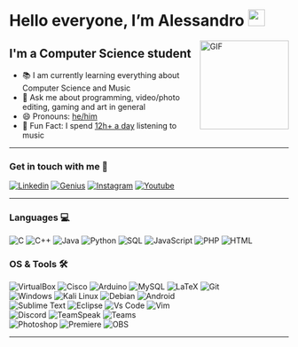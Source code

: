 # Hello everyone, I’m Alessandro <img width="30px" src="https://media.tenor.com/images/3b388fe03da271d2674faf85eb7c3fcd/tenor.gif" />

<img align="right" alt="GIF" height="160px" src="https://media.giphy.com/media/du3J3cXyzhj75IOgvA/giphy.gif" />

## I'm a Computer Science student
- 📚 I am currently learning everything about Computer Science and Music
- 💬 Ask me about programming, video/photo editing, gaming and art in general
- 😄 Pronouns: [he/him](https://www.mypronouns.org/he-him)
- 👾 Fun Fact: I spend [12h+ a day](https://user-images.githubusercontent.com/57688261/157446686-4ce9d5da-0476-42a7-b53e-98be3e89c725.jpg)
listening to music

---

### Get in touch with me 📝
[![Linkedin](https://img.shields.io/badge/Linkedin-0A66C2?style=for-the-badge&logo=LinkedIn&logoColor=white)](https://www.linkedin.com/in/alessandropiergiovanni001/)
[![Genius](https://img.shields.io/badge/Genius-FFFF64?style=for-the-badge&logo=Genius&logoColor=black)](https://genius.com/piergyo)
[![Instagram](https://img.shields.io/badge/Instagram-E4405F?style=for-the-badge&logo=Instagram&logoColor=white)](https://www.instagram.com/piergyo/)
[![Youtube](https://img.shields.io/badge/Youtube-FF0000?style=for-the-badge&logo=Youtube&logoColor=white)](https://www.youtube.com/channel/UC3bpxV_soKsSlTcIhj8PzvA)

---

### Languages 💻
![C](https://img.shields.io/badge/c-%2300599C.svg?style=for-the-badge&logo=c&logoColor=white)
![C++](https://img.shields.io/badge/C%2B%2B-00599C?style=for-the-badge&logo=c%2B%2B&logoColor=white)
![Java](https://img.shields.io/badge/java-%23ED8B00.svg?style=for-the-badge&logo=java&logoColor=black)
![Python](https://img.shields.io/badge/python-3670A0?style=for-the-badge&logo=python&logoColor=ffdd54)
![SQL](https://img.shields.io/badge/sql-003B57?style=for-the-badge&logo=sqlite&logoColor=white)
![JavaScript](https://img.shields.io/badge/JavaScript-F7DF1E?style=for-the-badge&logo=JavaScript&logoColor=black)
![PHP](https://img.shields.io/badge/PHP-777BB4?style=for-the-badge&logo=php&logoColor=white)
![HTML](https://img.shields.io/badge/HTML5-E34F26?style=for-the-badge&logo=html5&logoColor=white)

### OS & Tools 🛠
![VirtualBox](https://img.shields.io/badge/VirtualBox-183A61?style=for-the-badge&logo=VirtualBox&logoColor=white)
![Cisco](https://img.shields.io/badge/Cisco-1BA0D7?style=for-the-badge&logo=Cisco&logoColor=white)
![Arduino](https://img.shields.io/badge/Arduino-00979D?style=for-the-badge&logo=Arduino&logoColor=white)
![MySQL](https://img.shields.io/badge/MySQL-4479A1?style=for-the-badge&logo=MySQL&logoColor=white)
![LaTeX](https://img.shields.io/badge/latex-%23008080.svg?style=for-the-badge&logo=latex&logoColor=white)
![Git](https://img.shields.io/badge/git-%23F05033.svg?style=for-the-badge&logo=git&logoColor=white)
<br>
![Windows](https://img.shields.io/badge/Windows-0078D6?style=for-the-badge&logo=windows&logoColor=white)
![Kali Linux](https://img.shields.io/badge/Kali_Linux-557C94?style=for-the-badge&logo=kali-linux&logoColor=white) 
![Debian](https://img.shields.io/badge/Debian-A81D33?style=for-the-badge&logo=Debian&logoColor=white)
![Android](https://img.shields.io/badge/Android-3DDC84?style=for-the-badge&logo=Android&logoColor=white)
<br>
![Sublime Text](https://img.shields.io/badge/SublimeText-FF9800?style=for-the-badge&logo=SublimeText&logoColor=white)
![Eclipse](https://img.shields.io/badge/Eclipse-2C2255?style=for-the-badge&logo=Eclipse%20IDE&logoColor=white)
![Vs Code](https://img.shields.io/badge/VS%20Code-007ACC?style=for-the-badge&logo=Visual%20Studio%20Code&logoColor=white)
![Vim](https://img.shields.io/badge/Vim-019733?style=for-the-badge&logo=Vim&logoColor=white)
<br>
![Discord](https://img.shields.io/badge/Discord-5865F2?style=for-the-badge&logo=Discord&logoColor=white)
![TeamSpeak](https://img.shields.io/badge/TeamSpeak-2580C3?style=for-the-badge&logo=TeamSpeak&logoColor=white)
![Teams](https://img.shields.io/badge/Teams-6264A7?style=for-the-badge&logo=Microsoft%20Teams&logoColor=white) 
<br>
![Photoshop](https://img.shields.io/badge/Photoshop-31A8FF?style=for-the-badge&logo=Adobe%20Photoshop&logoColor=white)
![Premiere](https://img.shields.io/badge/Premiere-ab16e0?style=for-the-badge&logo=Adobe%20Premiere%20Pro&logoColor=white)
![OBS](https://img.shields.io/badge/OBS-302E31?style=for-the-badge&logo=OBS%20Studio&logoColor=white)

---

